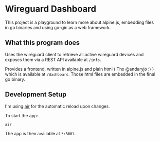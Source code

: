 # Wireguard Dashboard

This project is a playground to learn more about alpine.js, embedding files in go binaries and using go-gin as a web framework.

## What this program does

Uses the wireguard client to retrieve all active wireguard devices and exposes them via a REST API available at `/info`.

Provides a frontend, written in alpine.js and plain html ( Thx @andaryjo :) ) which is available at `/dashboard`. Those html files are embedded in the final go binary.

## Development Setup

I'm using [air](https://github.com/cosmtrek/air) for the automatic reload upon changes.

To start the app:

```bash
air
```

The app is then available at `*:3001`.
